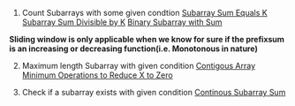 1. Count Subarrays with some given condtion
[Subarray Sum Equals K](https://github.com/saitiger/Leetcode/blob/main/Subarray%20Sum%20Equals%20K.py)
[Subarray Sum Divisible by K](https://github.com/saitiger/Leetcode/blob/main/Subarray%20Sums%20Divisible%20by%20K.py)
[Binary Subarray with Sum](https://github.com/saitiger/Leetcode/blob/main/Binary%20Subarray%20with%20Sum%20K.py)

**Sliding window is only applicable when we know for sure if the prefixsum is an increasing or decreasing function(i.e. Monotonous in nature)**

2. Maximum length Subarray with given condition
[Contigous Array](https://github.com/saitiger/Leetcode/blob/main/Contigous%20Array.py)
[Minimum Operations to Reduce X to Zero](https://github.com/saitiger/Leetcode/blob/main/Minimum%20Operations%20to%20Reduce%20X%20to%20Zero.py)

3. Check if a subarray exists with given condition
[Continous Subarray Sum](https://github.com/saitiger/Leetcode/blob/main/Continous%20Subarray%20Sum.py)
